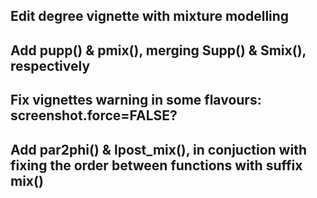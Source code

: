 ## Edit degree vignette with mixture modelling

## Add pupp() & pmix(), merging Supp() & Smix(), respectively

## Fix vignettes warning in some flavours: screenshot.force=FALSE?

## Add par2phi() & lpost_mix(), in conjuction with fixing the order between functions with suffix mix()
